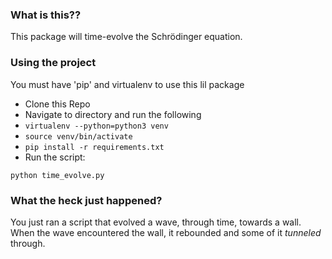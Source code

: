 ### What is this??

This package will time-evolve the Schrödinger equation.

### Using the project
You must have 'pip' and virtualenv to use this lil package
* Clone this Repo
* Navigate to directory and run the following
* `virtualenv --python=python3 venv`
* `source venv/bin/activate`
* `pip install -r requirements.txt`
* Run the script: 
```
python time_evolve.py
```

### What the heck just happened?
You just ran a script that evolved a wave, through time, towards a wall. When 
the wave encountered the wall, it rebounded and some of it *tunneled* 
through.



